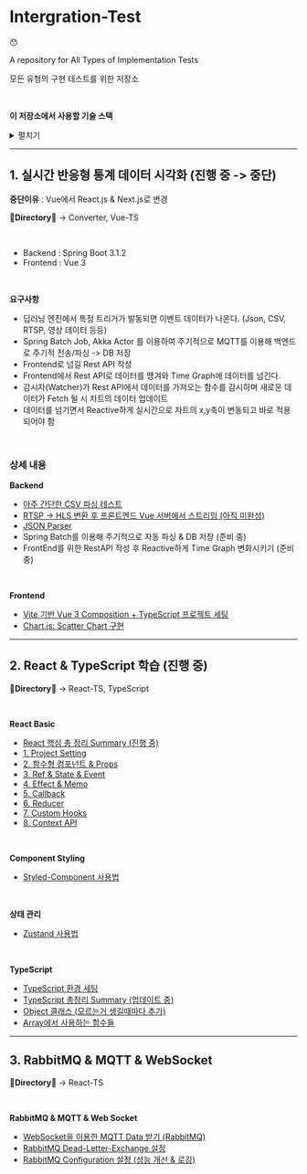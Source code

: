# Intergration-Test
😯

A repository for All Types of Implementation Tests

모든 유형의 구현 테스트를 위한 저장소

<br>

**이 저장소에서 사용할 기술 스택**
<details>
<summary>펼치기</summary>

<br>

**Languages**
- Backend : Java
- Frontend : TypeScript

<br>

**Backend**
- Spring Batch
- Spring Data JPA
- Maria DB
- Rabbit MQ (MQTT Broket) Pub/Sub
- Web Socket
- QueryDSL
- MQTT, RTSP, HLS, FFmpeg
- Akka Actor (Scala)
- Kakao Map API

<br>

**Frontend**
- **Vue.js** : Vue 3 Composition API, BootStrap, Vite, Vue Router, Vuex
- **React.js** : zustand(상태 관리), sytled-component(컴포넌트 스타일링), react-query
- **Next.js** : 
- **Libraries**
  - Axios
  - Chart.js, Vue-Chart-3
  - ESLint
  - hls.js
  - date-fns & @types/date-fns
  - styled-component, types@styled-component
  - react-query
  - zustand
  - react-router-dom
  - @stomp/stompjs (웹소켓)
  - (추가 중)
</details>


---

## 1. 실시간 반응형 통계 데이터 시각화 (진행 중 -> 중단)
**중단이유** : Vue에서 React.js & Next.js로 변경


**📂Directory📂** -> Converter, Vue-TS

<br>

- Backend : Spring Boot 3.1.2
- Frontend : Vue 3


<br>

**요구사항**

- 딥러닝 엔진에서 특정 트리거가 발동되면 이벤트 데이터가 나온다. (Json, CSV, RTSP, 영상 데이터 등등)
- Spring Batch Job, Akka Actor 를 이용하여 주기적으로 MQTT를 이용해 백엔드로 주기적 전송/파싱 -> DB 저장
- Frontend로 넘길 Rest API 작성
- Frontend에서 Rest API로 데이터를 떙겨와 Time Graph에 데이터를 넘긴다.
- 감시자(Watcher)가 Rest API에서 데이터를 가져오는 함수를 감시하며 새로운 데이터가 Fetch 될 시 차트의 데이터 업데이트
- 데이터를 넘기면서 Reactive하게 실시간으로 차트의 x,y축이 변동되고 바로 적용되어야 함

<br>

### 상세 내용

**Backend**
- [아주 간단한 CSV 파싱 테스트](https://github.com/spacedustz/Intergration-Test/blob/main/Description/Converter/CSV.md)
- [RTSP -> HLS 변환 후 프론트엔드 Vue 서버에서 스트리밍 (아직 미완성)](https://github.com/spacedustz/Intergration-Test/blob/main/Description/Converter/RTSP.md)
- [JSON Parser](https://github.com/spacedustz/Intergration-Test/blob/main/Description/Converter/Json.md)
- Spring Batch를 이용해 주기적으로 자동 파싱 & DB 저장 (준비 중)
- FrontEnd를 위한 RestAPI 작성 후 Reactive하게 Time Graph 변화시키기 (준비 중)

<br>

**Frontend**
- [Vite 기반 Vue 3 Composition + TypeScript 프로젝트 세팅](https://github.com/spacedustz/Intergration-Test/blob/main/Description/Vue/Setup.md)
- [Chart.js: Scatter Chart 구현](https://github.com/spacedustz/Intergration-Test/blob/main/Description/Vue/Chart.md)

---

## 2. React & TypeScript 학습 (진행 중)
**📂Directory📂** -> React-TS, TypeScript

<br>

**React Basic**
- [React 핵심 총 정리 Summary (진행 중)](https://github.com/spacedustz/Intergration-Test/blob/main/Description/React/Basic/Summary.md)
- [1. Project Setting](https://github.com/spacedustz/Intergration-Test/blob/main/Description/React/Basic/1-Setup.md)
- [2. 함수형 컴포넌트 & Props](https://github.com/spacedustz/Intergration-Test/blob/main/Description/React/Basic/2-Props.md)
- [3. Ref & State & Event](https://github.com/spacedustz/Intergration-Test/blob/main/Description/React/Basic/3-Ref-State-Event.md)
- [4. Effect & Memo](https://github.com/spacedustz/Intergration-Test/blob/main/Description/React/Basic/4-Effect-Memo.md)
- [5. Callback](https://github.com/spacedustz/Intergration-Test/blob/main/Description/React/Basic/5-Callback.md)
- [6. Reducer](https://github.com/spacedustz/Intergration-Test/blob/main/Description/React/Basic/6-Reducer.md)
- [7. Custom Hooks](https://github.com/spacedustz/Intergration-Test/blob/main/Description/React/Basic/7-Custom-Hook.md)
- [8. Context API](https://github.com/spacedustz/Intergration-Test/blob/main/Description/React/Basic/8-Context.md)

<br>

**Component Styling**
- [Styled-Component 사용법](https://github.com/spacedustz/Intergration-Test/blob/main/Description/React/Component-Styling/Summary.md)

<br>

**상태 관리**
- [Zustand 사용법](https://github.com/spacedustz/Intergration-Test/blob/main/Description/React/Zustand/Summary.md)

<br>

**TypeScript**
- [TypeScript 환경 세팅](https://github.com/spacedustz/Intergration-Test/blob/main/Description/TypeScript/Setup.md)
- [TypeScript 총정리 Summary (업데이트 중)](https://github.com/spacedustz/Intergration-Test/blob/main/Description/TypeScript/Summary.md)
- [Object 클래스 (모르는거 생길때마다 추가)](https://github.com/spacedustz/Intergration-Test/blob/main/Description/TypeScript/Object.md)
- [Array에서 사용하는 함수들](https://github.com/spacedustz/Intergration-Test/blob/main/Description/TypeScript/Array.md)

---

## 3. RabbitMQ & MQTT & WebSocket
**📂Directory📂** -> React-TS

<br>

**RabbitMQ & MQTT & Web Socket**
- [WebSocket을 이용한 MQTT Data 받기 (RabbitMQ)](https://github.com/spacedustz/Intergration-Test/blob/main/Description/Socket/WebSocket.md)
- [RabbitMQ Dead-Letter-Exchange 설정](https://github.com/spacedustz/Intergration-Test/blob/main/Description/RabbitMQ/Dead-Letter-Exchange.md)
- [RabbitMQ Configuration 설정 (성능 개선 & 로깅)](https://github.com/spacedustz/Intergration-Test/blob/main/Description/RabbitMQ/Configuration.md)
